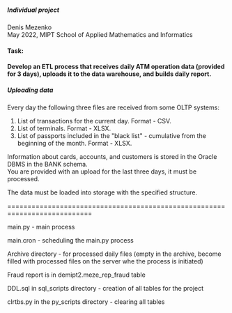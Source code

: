 ##### Individual project
Denis Mezenko  
May 2022, MIPT School of Applied Mathematics and Informatics  
  
#### Task:  
#### Develop an ETL process that receives daily ATM operation data (provided for 3 days), uploads it to the data warehouse, and builds daily report.  
  
##### Uploading data  
Every day the following three files are received from some OLTP systems:  
1. List of transactions for the current day. Format - CSV.  
2. List of terminals. Format - XLSX.  
3. List of passports included in the "black list" - cumulative from the beginning of the month. Format - XLSX.  

    
Information about cards, accounts, and customers is stored in the Oracle DBMS in the BANK schema.  
You are provided with an upload for the last three days, it must be processed.  

    
The data must be loaded into storage with the specified structure.  

===========================================================================  

main.py - main process  
  
main.cron - scheduling the main.py process  
  
Archive directory - for processed daily files (empty in the archive, become filled with processed files on the server whe the process is initiated)  
  
Fraud report is in demipt2.meze_rep_fraud table  
  
DDL.sql in sql_scripts directory - creation of all tables for the project   

clrtbs.py in the py_scripts directory - clearing all tables  

